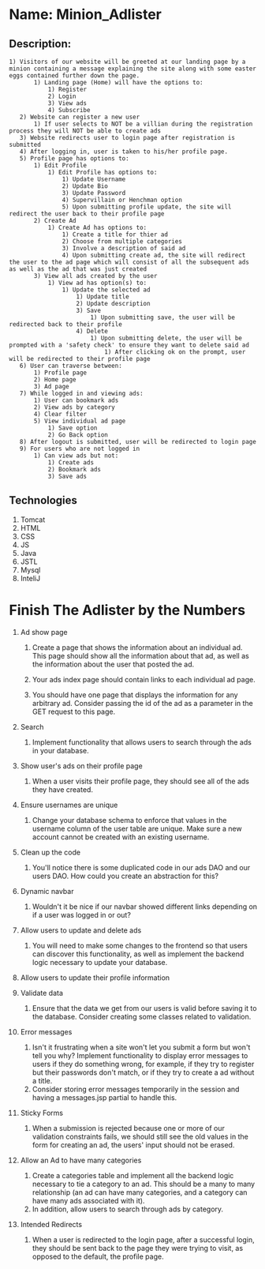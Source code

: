 # Name: Minion_Adlister
## Description:
    1) Visitors of our website will be greeted at our landing page by a minion containing a message explaining the site along with some easter eggs contained further down the page.
           1) Landing page (Home) will have the options to:
               1) Register
               2) Login
               3) View ads
               4) Subscribe 
       2) Website can register a new user
           1) If user selects to NOT be a villian during the registration process they will NOT be able to create ads
       3) Website redirects user to login page after registration is submitted
       4) After logging in, user is taken to his/her profile page.
       5) Profile page has options to:
           1) Edit Profile
               1) Edit Profile has options to:
                   1) Update Username
                   2) Update Bio
                   3) Update Password
                   4) Supervillain or Henchman option
                   5) Upon submitting profile update, the site will redirect the user back to their profile page
           2) Create Ad
               1) Create Ad has options to:
                   1) Create a title for thier ad
                   2) Choose from multiple categories
                   3) Involve a description of said ad
                   4) Upon submitting create ad, the site will redirect the user to the ad page which will consist of all the subsequent ads as well as the ad that was just created
           3) View all ads created by the user
               1) View ad has option(s) to:
                   1) Update the selected ad
                       1) Update title
                       2) Update description
                       3) Save
                           1) Upon submitting save, the user will be redirected back to their profile
                       4) Delete
                           1) Upon submitting delete, the user will be prompted with a 'safety check' to ensure they want to delete said ad
                               1) After clicking ok on the prompt, user will be redirected to their profile page
       6) User can traverse between:
           1) Profile page
           2) Home page
           3) Ad page
       7) While logged in and viewing ads:
           1) User can bookmark ads
           2) View ads by category
           4) Clear filter
           5) View individual ad page
               1) Save option
               2) Go Back option
       8) After logout is submitted, user will be redirected to login page
       9) For users who are not logged in
           1) Can view ads but not:
               1) Create ads
               2) Bookmark ads
               3) Save ads
    
## Technologies
1) Tomcat
2) HTML
3) CSS
4) JS
5) Java
6) JSTL
7) Mysql
8) InteliJ
 

# Finish The Adlister by the Numbers
1) Ad show page
   1) Create a page that shows the information about an individual ad. This page should show all the information about that ad, as well as the information about the user that posted the ad.

   2) Your ads index page should contain links to each individual ad page.

   3) You should have one page that displays the information for any arbitrary ad. Consider passing the id of the ad as a parameter in the GET request to this page.

2) Search
   1) Implement functionality that allows users to search through the ads in your database.

3) Show user's ads on their profile page
   1) When a user visits their profile page, they should see all of the ads they have created.

4) Ensure usernames are unique
   1) Change your database schema to enforce that values in the username column of the user table are unique. Make sure a new account cannot be created with an existing username.

5) Clean up the code
    1) You'll notice there is some duplicated code in our ads DAO and our users DAO. How could you create an abstraction for this?

6) Dynamic navbar
    1) Wouldn't it be nice if our navbar showed different links depending on if a user was logged in or out?

7) Allow users to update and delete ads
    1) You will need to make some changes to the frontend so that users can discover this functionality, as well as implement the backend logic necessary to update your database.

8) Allow users to update their profile information

9) Validate data
    1) Ensure that the data we get from our users is valid before saving it to the database. Consider creating some classes related to validation.

10) Error messages
    1) Isn't it frustrating when a site won't let you submit a form but won't tell you why? Implement functionality to display error messages to users if they do something wrong, for example, if they try to register but their passwords don't match, or if they try to create a ad without a title.
    2) Consider storing error messages temporarily in the session and having a messages.jsp partial to handle this.

11) Sticky Forms
    1) When a submission is rejected because one or more of our validation constraints fails, we should still see the old values in the form for creating an ad, the users' input should not be erased.

12) Allow an Ad to have many categories
    1) Create a categories table and implement all the backend logic necessary to tie a category to an ad. This should be a many to many relationship (an ad can have many categories, and a category can have many ads associated with it).
    2) In addition, allow users to search through ads by category.

13) Intended Redirects
    1) When a user is redirected to the login page, after a successful login, they should be sent back to the page they were trying to visit, as opposed to the default, the profile page.
